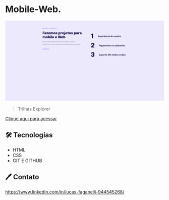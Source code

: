 # Mobile-Web.

![preview](./.github/preview.png)

>Trilhas Explorer

[Clique aqui para acessar](https://lucasfaganelli.github.io/Mobile-Web/)

## 🛠 Tecnologias

- HTML
- CSS
- GIT E GITHUB

## 🖊 Contato

https://www.linkedin.com/in/lucas-faganelli-944545268/